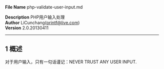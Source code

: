 **File Name** php-validate-user-input.md  

**Description** PHP用户输入处理    
**Author** LiCunchang(printf@live.com)  
**Version** 2.0.20130411  

------

## 1 概述

对于用户输入，只有一句话谨记：NEVER TRUST ANY USER INPUT.

